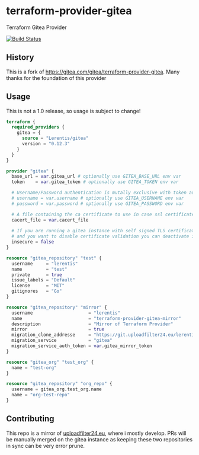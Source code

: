 # terraform-provider-gitea

Terraform Gitea Provider

[![Build Status](https://drone.uploadfilter24.eu/api/badges/lerentis/terraform-provider-gitea/status.svg)](https://drone.uploadfilter24.eu/lerentis/terraform-provider-gitea)

## History

This is a fork of https://gitea.com/gitea/terraform-provider-gitea. Many thanks for the foundation of this provider  

## Usage

This is not a 1.0 release, so usage is subject to change!

```terraform
terraform {
  required_providers {
    gitea = {
      source = "Lerentis/gitea"
      version = "0.12.3"
    }
  }
}

provider "gitea" {
  base_url = var.gitea_url # optionally use GITEA_BASE_URL env var
  token    = var.gitea_token # optionally use GITEA_TOKEN env var

  # Username/Password authentication is mutally exclusive with token authentication
  # username = var.username # optionally use GITEA_USERNAME env var
  # password = var.password # optionally use GITEA_PASSWORD env var

  # A file containing the ca certificate to use in case ssl certificate is not from a standard chain
  cacert_file = var.cacert_file 
  
  # If you are running a gitea instance with self signed TLS certificates
  # and you want to disable certificate validation you can deactivate it with this flag
  insecure = false 
}

resource "gitea_repository" "test" {
  username     = "lerentis"
  name         = "test"
  private      = true
  issue_labels = "Default"
  license      = "MIT"
  gitignores   = "Go"
}

resource "gitea_repository" "mirror" {
  username                     = "lerentis"
  name                         = "terraform-provider-gitea-mirror"
  description                  = "Mirror of Terraform Provider"
  mirror                       = true
  migration_clone_addresse     = "https://git.uploadfilter24.eu/lerentis/terraform-provider-gitea.git"
  migration_service            = "gitea"
  migration_service_auth_token = var.gitea_mirror_token
}

resource "gitea_org" "test_org" {
  name = "test-org"
}

resource "gitea_repository" "org_repo" {
  username = gitea_org.test_org.name
  name = "org-test-repo"
}

```

## Contributing

This repo is a mirror of [uploadfilter24.eu](https://git.uploadfilter24.eu/lerentis/terraform-provider-gitea), where i mostly develop. PRs will be manually merged on the gitea instance as keeping these two repositories in sync can be very error prune.

